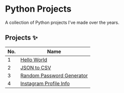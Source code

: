 # Python Projects

A collection of Python projects I've made over the years.

## Projects ✨

No. | Name 
--- | ---
1 | [Hello World](https://github.com/Python-World/python-mini-projects/tree/master/projects/Hello)
2 | [JSON to CSV](https://github.com/Python-World/python-mini-projects/tree/master/projects/Convert_JSON_to_CSV)
3 | [Random Password Generator](https://github.com/Python-World/python-mini-projects/tree/master/projects/Random_password_generator)
4 | [Instagram Profile Info](https://github.com/Python-World/python-mini-projects/tree/master/projects/Instagram_profile)